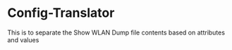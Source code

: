 # Config-Translator
This is to separate the Show WLAN Dump file contents based on attributes and values

